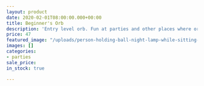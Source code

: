 ```yaml
---
layout: product
date: 2020-02-01T08:00:00.000+00:00
title: Beginner's Orb
description: 'Entry level orb. Fun at parties and other places where orbs can be found. '
price: 47
featured_image: "/uploads/person-holding-ball-night-lamp-while-sitting-3043798.jpg"
images: []
categories:
- parties
sale_price: 
in_stock: true

---
```

